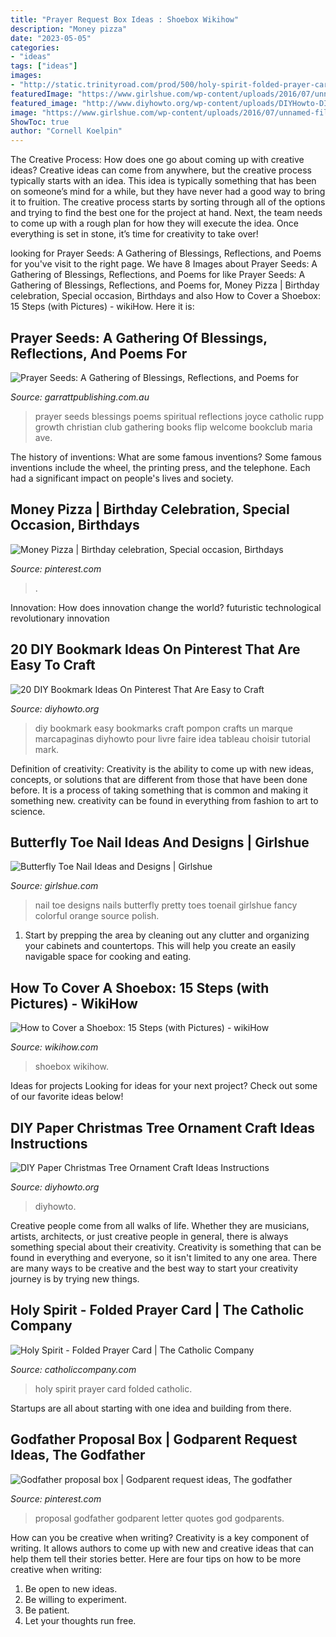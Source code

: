 ```yaml
---
title: "Prayer Request Box Ideas : Shoebox Wikihow"
description: "Money pizza"
date: "2023-05-05"
categories:
- "ideas"
tags: ["ideas"]
images:
- "http://static.trinityroad.com/prod/500/holy-spirit-folded-prayer-card-2015258.jpg"
featuredImage: "https://www.girlshue.com/wp-content/uploads/2016/07/unnamed-file-6475.jpg"
featured_image: "http://www.diyhowto.org/wp-content/uploads/DIYHowto-DIY-Paper-Christmas-Tree-Ornament-Craft-Ideas-09.jpg"
image: "https://www.girlshue.com/wp-content/uploads/2016/07/unnamed-file-6475.jpg"
ShowToc: true
author: "Cornell Koelpin"
---
```



The Creative Process: How does one go about coming up with creative ideas?
Creative ideas can come from anywhere, but the creative process typically starts with an idea. This idea is typically something that has been on someone’s mind for a while, but they have never had a good way to bring it to fruition. The creative process starts by sorting through all of the options and trying to find the best one for the project at hand. Next, the team needs to come up with a rough plan for how they will execute the idea. Once everything is set in stone, it’s time for creativity to take over!

	

		
looking for Prayer Seeds: A Gathering of Blessings, Reflections, and Poems for you've visit to the right page. We have 8 Images about Prayer Seeds: A Gathering of Blessings, Reflections, and Poems for like Prayer Seeds: A Gathering of Blessings, Reflections, and Poems for, Money Pizza | Birthday celebration, Special occasion, Birthdays and also How to Cover a Shoebox: 15 Steps (with Pictures) - wikiHow. Here it is:
		
    
## Prayer Seeds: A Gathering Of Blessings, Reflections, And Poems For

<img loading=lazy src="http://garrattpublishing.com.au/uploaded/thumbnails/db_file_img_7916_480xauto.jpg" onerror="this.onerror=null;this.src='https://tse4.mm.bing.net/th?id=OIP.j2aPzU0O4jQxpsMicC2zAAAAAA&amp;pid=15.1';" alt="Prayer Seeds: A Gathering of Blessings, Reflections, and Poems for">

_Source: garrattpublishing.com.au_

>prayer seeds blessings poems spiritual reflections joyce catholic rupp growth christian club gathering books flip welcome bookclub maria ave. 

	

The history of inventions: What are some famous inventions?
Some famous inventions include the wheel, the printing press, and the telephone. Each had a significant impact on people's lives and society.

    
## Money Pizza | Birthday Celebration, Special Occasion, Birthdays

<img loading=lazy src="https://i.pinimg.com/736x/d5/57/26/d55726d292b050b2fa26527f00c33eb8.jpg" onerror="this.onerror=null;this.src='https://tse1.mm.bing.net/th?id=OIP.ASUUtpyU62nXjSA7Um-ygwHaJ3&amp;pid=15.1';" alt="Money Pizza | Birthday celebration, Special occasion, Birthdays">

_Source: pinterest.com_

>. 

	

Innovation: How does innovation change the world?
futuristic 
technological 
revolutionary
innovation

    
## 20 DIY Bookmark Ideas On Pinterest That Are Easy To Craft

<img loading=lazy src="http://www.diyhowto.org/wp-content/uploads/2016/01/DIYHowto-20-DIY-Bookmark-Ideas-On-Pinterest-That-Are-Easy-to-Craft14-600x1024.jpg" onerror="this.onerror=null;this.src='https://tse4.mm.bing.net/th?id=OIP.i57s3wbRw06RlWuHespxSAHaMo&amp;pid=15.1';" alt="20 DIY Bookmark Ideas On Pinterest That Are Easy to Craft">

_Source: diyhowto.org_

>diy bookmark easy bookmarks craft pompon crafts un marque marcapaginas diyhowto pour livre faire idea tableau choisir tutorial mark. 

	

Definition of creativity:
Creativity is the ability to come up with new ideas, concepts, or solutions that are different from those that have been done before. It is a process of taking something that is common and making it something new. creativity can be found in everything from fashion to art to science.

    
## Butterfly Toe Nail Ideas And Designs | Girlshue

<img loading=lazy src="https://www.girlshue.com/wp-content/uploads/2016/07/unnamed-file-6475.jpg" onerror="this.onerror=null;this.src='https://tse2.mm.bing.net/th?id=OIP.L7XiL_zjG9Pxsa_sL9NcsgHaJ6&amp;pid=15.1';" alt="Butterfly Toe Nail Ideas and Designs | Girlshue">

_Source: girlshue.com_

>nail toe designs nails butterfly pretty toes toenail girlshue fancy colorful orange source polish. 

	

1. Start by prepping the area by cleaning out any clutter and organizing your cabinets and countertops. This will help you create an easily navigable space for cooking and eating.

    
## How To Cover A Shoebox: 15 Steps (with Pictures) - WikiHow

<img loading=lazy src="https://www.wikihow.com/images/5/57/Cover-a-Shoebox-Step-15.jpg" onerror="this.onerror=null;this.src='https://tse4.mm.bing.net/th?id=OIP.XEMGhGFgbc_kcXVdhRA-bAHaFj&amp;pid=15.1';" alt="How to Cover a Shoebox: 15 Steps (with Pictures) - wikiHow">

_Source: wikihow.com_

>shoebox wikihow. 

	

Ideas for projects
Looking for ideas for your next project? Check out some of our favorite ideas below!

    
## DIY Paper Christmas Tree Ornament Craft Ideas Instructions

<img loading=lazy src="http://www.diyhowto.org/wp-content/uploads/DIYHowto-DIY-Paper-Christmas-Tree-Ornament-Craft-Ideas-09.jpg" onerror="this.onerror=null;this.src='https://tse4.mm.bing.net/th?id=OIP.k-RBP45LUswyrSuARFEggAHaKZ&amp;pid=15.1';" alt="DIY Paper Christmas Tree Ornament Craft Ideas Instructions">

_Source: diyhowto.org_

>diyhowto. 

	

Creative people come from all walks of life. Whether they are musicians, artists, architects, or just creative people in general, there is always something special about their creativity. Creativity is something that can be found in everything and everyone, so it isn't limited to any one area. There are many ways to be creative and the best way to start your creativity journey is by trying new things.

    
## Holy Spirit - Folded Prayer Card | The Catholic Company

<img loading=lazy src="http://static.trinityroad.com/prod/500/holy-spirit-folded-prayer-card-2015258.jpg" onerror="this.onerror=null;this.src='https://tse1.mm.bing.net/th?id=OIP.W99-aEoVfX2Aao9t2GvdUAHaHa&amp;pid=15.1';" alt="Holy Spirit - Folded Prayer Card | The Catholic Company">

_Source: catholiccompany.com_

>holy spirit prayer card folded catholic. 

	

Startups are all about starting with one idea and building from there.

    
## Godfather Proposal Box | Godparent Request Ideas, The Godfather

<img loading=lazy src="https://i.pinimg.com/736x/cd/f0/33/cdf033e834d33810f90688f04599c6ad.jpg" onerror="this.onerror=null;this.src='https://tse2.mm.bing.net/th?id=OIP.axxkS54y5R8ICIBey4XatAHaKN&amp;pid=15.1';" alt="Godfather proposal box | Godparent request ideas, The godfather">

_Source: pinterest.com_

>proposal godfather godparent letter quotes god godparents. 

	

How can you be creative when writing?
Creativity is a key component of writing. It allows authors to come up with new and creative ideas that can help them tell their stories better. Here are four tips on how to be more creative when writing:
1. Be open to new ideas.
2. Be willing to experiment.
3. Be patient.
4. Let your thoughts run free.

